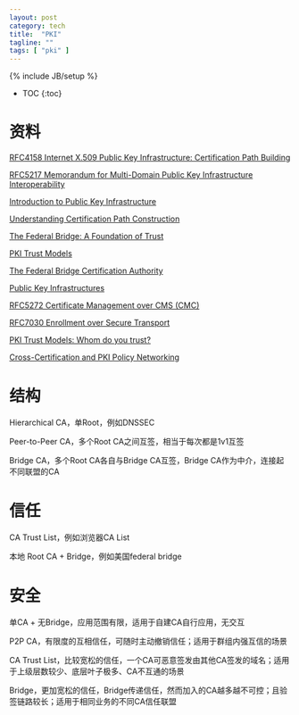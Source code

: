 ```yaml
---
layout: post
category: tech
title:  "PKI"
tagline: ""
tags: [ "pki" ] 
---
```

{% include JB/setup %}

* TOC
{:toc}

# 资料

[RFC4158 Internet X.509 Public Key Infrastructure: Certification Path Building](https://tools.ietf.org/html/rfc4158)

[RFC5217 Memorandum for Multi-Domain Public Key Infrastructure Interoperability](https://tools.ietf.org/html/rfc5217)

[Introduction to Public Key Infrastructure](https://ncvhs.hhs.gov/wp-content/uploads/2014/05/050113p3.pdf)

[Understanding Certification Path Construction](http://www.oasis-pki.org/pdfs/Understanding_Path_construction-DS2.pdf)

[The Federal Bridge: A Foundation of Trust](https://www.entrust.com/wp-content/uploads/2013/05/federal_bridge.pdf)

[PKI Trust Models](https://pdfs.semanticscholar.org/6ec1/d42d93b734548555110f2e0afa321533b8ba.pdf)

[The Federal Bridge Certification Authority](http://www.oasis-pki.org/members_only/meetings/nov2002/d1-p5-dod-usa.pdf)

[Public Key Infrastructures](http://www.hit.bme.hu/~buttyan/courses/BMEVIHIM219/2014/slides-pki-tech.pdf)

[RFC5272 Certificate Management over CMS (CMC)](https://tools.ietf.org/html/rfc5272)

[RFC7030 Enrollment over Secure Transport](https://tools.ietf.org/html/rfc7030)

[PKI Trust Models: Whom do you trust?](https://www.sans.org/reading-room/whitepapers/vpns/pki-trust-models-trust-36112)

[Cross-Certification and PKI Policy Networking](https://www.netrust.net/docs/whitepapers/cross_certification.pdf)

# 结构

Hierarchical CA，单Root，例如DNSSEC

Peer-to-Peer CA，多个Root CA之间互签，相当于每次都是1v1互签

Bridge CA，多个Root CA各自与Bridge CA互签，Bridge CA作为中介，连接起不同联盟的CA

# 信任

CA Trust List，例如浏览器CA List

本地 Root CA + Bridge，例如美国federal bridge

# 安全

单CA + 无Bridge，应用范围有限，适用于自建CA自行应用，无交互

P2P CA，有限度的互相信任，可随时主动撤销信任；适用于群组内强互信的场景

CA Trust List，比较宽松的信任，一个CA可恶意签发由其他CA签发的域名；适用于上级层数较少、底层叶子极多、CA不互通的场景

Bridge，更加宽松的信任，Bridge传递信任，然而加入的CA越多越不可控；且验签链路较长；适用于相同业务的不同CA信任联盟
